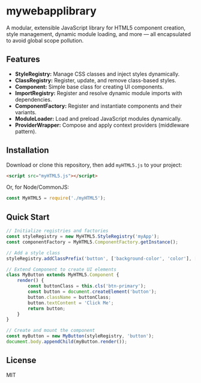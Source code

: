 # mywebapplibrary

A modular, extensible JavaScript library for HTML5 component creation, style management, dynamic module loading, and more — all encapsulated to avoid global scope pollution.

## Features

- **StyleRegistry:** Manage CSS classes and inject styles dynamically.
- **ClassRegistry:** Register, update, and remove class-based styles.
- **Component:** Simple base class for creating UI components.
- **ImportRegistry:** Register and resolve dynamic module imports with dependencies.
- **ComponentFactory:** Register and instantiate components and their variants.
- **ModuleLoader:** Load and preload JavaScript modules dynamically.
- **ProviderWrapper:** Compose and apply context providers (middleware pattern).

## Installation

Download or clone this repository, then add `myHTML5.js` to your project:

```html
<script src="myHTML5.js"></script>
```

Or, for Node/CommonJS:

```js
const MyHTML5 = require('./myHTML5');
```

## Quick Start

```js
// Initialize registries and factories
const styleRegistry = new MyHTML5.StyleRegistry('myApp');
const componentFactory = MyHTML5.ComponentFactory.getInstance();

// Add a style class
styleRegistry.addClassPrefix('button', ['background-color', 'color'], ['btn-primary'], [['blue', 'white']]);

// Extend Component to create UI elements
class MyButton extends MyHTML5.Component {
    render() {
        const buttonClass = this.cls('btn-primary');
        const button = document.createElement('button');
        button.className = buttonClass;
        button.textContent = 'Click Me';
        return button;
    }
}

// Create and mount the component
const myButton = new MyButton(styleRegistry, 'button');
document.body.appendChild(myButton.render());
```

## License

MIT
